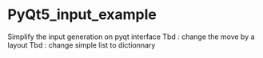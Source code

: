 # PyQt5_input_example

Simplify the input generation on pyqt interface 
Tbd : change the move by a layout 
Tbd : change simple list to dictionnary
